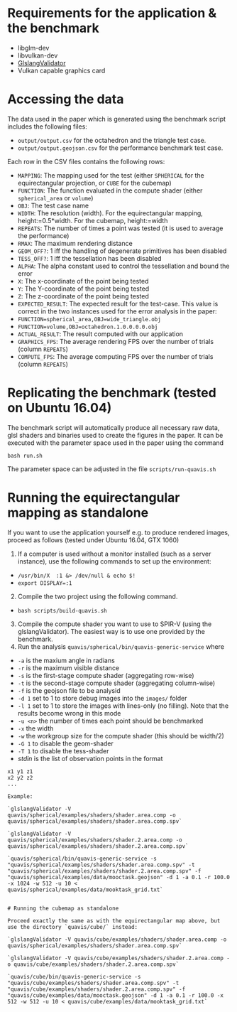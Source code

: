 # Requirements for the application & the benchmark
 * libglm-dev
 * libvulkan-dev
 * [GlslangValidator](https://cvs.khronos.org/svn/repos/ogl/trunk/ecosystem/public/sdk/tools/glslang/Install/)
 * Vulkan capable graphics card

# Accessing the data
The data used in the paper which is generated using the benchmark script includes the following files:

* `output/output.csv` for the octahedron and the triangle test case.
* `output/output.geojson.csv` for the performance benchmark test case.

Each row in the CSV files contains the following rows:

 * `MAPPING`: The mapping used for the test (either `SPHERICAL` for the equirectangular projection, or `CUBE` for the cubemap)
 * `FUNCTION`: The function evaluated in the compute shader (either `spherical_area` or `volume`)
 * `OBJ`: The test case name
 * `WIDTH`: The resolution (width). For the equirectangular mapping, height:=0.5*width. For the cubemap, height:=width
 * `REPEATS`: The number of times a point was tested (it is used to average the performance)
 * `RMAX`: The maximum rendering distance
 * `GEOM_OFF?`: 1 iff the handling of degenerate primitives has been disabled
 * `TESS_OFF?`: 1 iff the tessellation has been disabled
 * `ALPHA`: The alpha constant used to control the tessellation and bound the error
 * `X`: The x-coordinate of the point being tested
 * `Y`: The Y-coordinate of the point being tested
 * `Z`: The z-coordinate of the point being tested
 * `EXPECTED_RESULT`: The expected result for the test-case. This value is correct in the two instances used for the error analysis in the paper:
  * `FUNCTION=spherical_area,OBJ=wide_triangle.obj`
  * `FUNCTION=volume,OBJ=octahedron.1.0.0.0.0.obj`
 * `ACTUAL_RESULT`: The result computed with our application
 * `GRAPHICS_FPS`: The average rendering FPS over the number of trials (column `REPEATS`)
 * `COMPUTE_FPS`: The average computing FPS over the number of trials (column `REPEATS`)

# Replicating the benchmark (tested on Ubuntu 16.04)
The benchmark script will automatically produce all necessary raw data, glsl shaders and binaries used to create the figures in the paper. It can be executed with the parameter space used in the paper using the command

`bash run.sh`

The parameter space can be adjusted in the file `scripts/run-quavis.sh`

# Running the equirectangular mapping as standalone
If you want to use the application yourself e.g. to produce rendered images, proceed as follows (tested under Ubuntu 16.04, GTX 1060)

1. If a computer is used without a monitor installed (such as a server instance), use the following commands to set up the environment:
 * `/usr/bin/X  :1 &> /dev/null & echo $!`
 * `export DISPLAY=:1`
2. Compile the two project using the following command.
 * `bash scripts/build-quavis.sh`
3. Compile the compute shader you want to use to SPIR-V (using the glslangValidator). The easiest way is to use one provided by the benchmark.
4. Run the analysis `quavis/spherical/bin/quavis-generic-service` where
 * `-a` is the maxium angle in radians
 * `-r` is the maximum visible distance
 * `-s` is the first-stage compute shader (aggregating row-wise)
 * `-t` is the second-stage compute shader (aggregating column-wise)
 * `-f` is the geojson file to be analysid
 * `-d 1` set to 1 to store debug images into the `images/` folder
 * `-l 1` set to 1 to store the images with lines-only (no filling). Note that the results become wrong in this mode
 * `-u <n>` the number of times each point should be benchmarked
 * `-x` the width
 * `-w` the workgroup size for the compute shader (this should be width/2)
 * `-G 1` to disable the geom-shader
 * `-T 1` to disable the tess-shader
 * *stdin* is the list of observation points in the format

```
x1 y1 z1
x2 y2 z2
...

Example:

`glslangValidator -V quavis/spherical/examples/shaders/shader.area.comp -o quavis/spherical/examples/shaders/shader.area.comp.spv`

`glslangValidator -V quavis/spherical/examples/shaders/shader.2.area.comp -o quavis/spherical/examples/shaders/shader.2.area.comp.spv`

`quavis/spherical/bin/quavis-generic-service -s "quavis/spherical/examples/shaders/shader.area.comp.spv" -t "quavis/spherical/examples/shaders/shader.2.area.comp.spv" -f "quavis/spherical/examples/data/mooctask.geojson" -d 1 -a 0.1 -r 100.0 -x 1024 -w 512 -u 10 < quavis/spherical/examples/data/mooktask_grid.txt`


# Running the cubemap as standalone

Proceed exactly the same as with the equirectangular map above, but use the directory `quavis/cube/` instead:

`glslangValidator -V quavis/cube/examples/shaders/shader.area.comp -o quavis/spherical/examples/shaders/shader.area.comp.spv`

`glslangValidator -V quavis/cube/examples/shaders/shader.2.area.comp -o quavis/cube/examples/shaders/shader.2.area.comp.spv`

`quavis/cube/bin/quavis-generic-service -s "quavis/cube/examples/shaders/shader.area.comp.spv" -t "quavis/cube/examples/shaders/shader.2.area.comp.spv" -f "quavis/cube/examples/data/mooctask.geojson" -d 1 -a 0.1 -r 100.0 -x 512 -w 512 -u 10 < quavis/cube/examples/data/mooktask_grid.txt`
